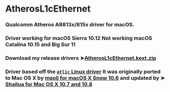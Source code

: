 # AtherosL1cEthernet
### Qualcomm Atheros AR813x/815x driver for macOS.
### Driver working for macOS Sierra 10.12 Not working macOS Catalina 10.15 and Big Sur 11
### Download my release drivers ➤[AtherosL1cEthernet.kext.zip](https://github.com/chris1111/AtherosL1cEthernet/releases/tag/V1)

### Driver based off the [`atl1c` Linux driver](https://github.com/torvalds/linux/tree/master/drivers/net/ethernet/atheros/atl1c) It was originally ported to Mac OS X by [maolj for macOS X Snow 10.6](https://code.google.com/archive/p/iats/downloads) and updated by ➤ [Shailua for Mac OS X 10.7 and 10.8](https://code.google.com/archive/p/iats/)

